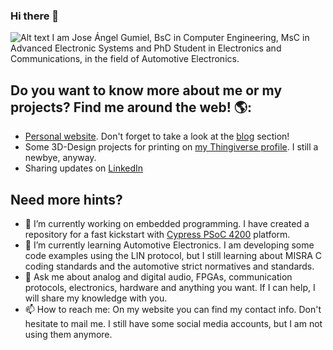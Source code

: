 ### Hi there 👋

![Alt text](https://jagumiel.xyz/images/front/banner.jpg?raw=true "Personal Banner")
I am Jose Ángel Gumiel, BsC in Computer Engineering, MsC in Advanced Electronic Systems and PhD Student in Electronics and Communications, in the field of Automotive Electronics.

## Do you want to know more about me or my projects? Find me around the web! 🌎:
- <a href="https://jagumiel.xyz/">Personal website</a>. Don't forget to take a look at the <a href="https://jagumiel.xyz/blog/">blog</a> section! 
- Some 3D-Design projects for printing on <a href="https://www.thingiverse.com/jagumiel/designs">my Thingiverse profile</a>. I still a newbye, anyway.
- Sharing updates on <a href="https://www.linkedin.com/in/jose-ángel-gumiel-quintana">LinkedIn</a>

## Need more hints?
- 🔭 I’m currently working on embedded programming. I have created a repository for a fast kickstart with <a href="https://github.com/jagumiel/Cypress-PSoC4
/">Cypress PSoC 4200</a> platform.
- 🌱 I’m currently learning Automotive Electronics. I am developing some code examples using the LIN protocol, but I still learning about MISRA C coding standards and the automotive strict normatives and standards.
- 💬 Ask me about analog and digital audio, FPGAs, communication protocols, electronics, hardware and anything you want. If I can help, I will share my knowledge with you.
- 📫 How to reach me: On my website you can find my contact info. Don't hesitate to mail me. I still have some social media accounts, but I am not using them anymore.


<!--
**jagumiel/jagumiel** is a ✨ _special_ ✨ repository because its `README.md` (this file) appears on your GitHub profile.

![Alt text](https://jagumiel.xyz/images/front/banner.jpg?raw=true "Personal Banner")
I am Jose Ángel Gumiel, BsC in Computer Engineering, MsC in Advanced Electronic Systems and PhD Student in Electronics and Communications, in the field of Automotive Electronics.

- 🔭 I’m currently working on ...
- 🌱 I’m currently learning ...
- 👯 I’m looking to collaborate on ...
- 🤔 I’m looking for help with ...
- 💬 Ask me about ...
- 📫 How to reach me: ...
- 😄 Pronouns: ...
- ⚡ Fun fact: ...
-->
